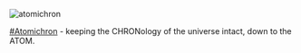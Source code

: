 ![atomichron](https://user-images.githubusercontent.com/103338293/162594222-2567dc36-076b-459f-aac8-e995bd870d15.gif)

[#Atomichron](https://en.wikipedia.org/wiki/Atomichron) - keeping the CHRONology of the universe intact, down to the ATOM.

<!--
Game ideas:
- Chess: https://github.com/timburgan/timburgan
- Ur: https://github.com/rossjrw/rossjrw
- Pokemon: https://github.com/HFO4/HFO4

Description:
- Visitors: https://github.com/garimasingh128/garimasingh128
- Views: https://github.com/dayyass/dayyass
- Social media links: https://github.com/novakcgx/novakcgx
- Octocat: https://github.com/theabbie/theabbie
- Section expand/hide: https://github.com/keshavsingh4522/keshavsingh4522
- 
-->
